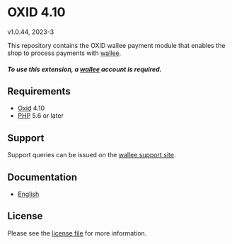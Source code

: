 

# OXID 4.10

v1.0.44, 2023-3

This repository contains the OXID  wallee payment module that enables the shop to process payments with [wallee](https://www.wallee.com).

##### To use this extension, a [wallee](https://app-wallee.com/user/signup)  account is required.

## Requirements

* [Oxid](https://www.oxid-esales.com/) 4.10
* [PHP](http://php.net/) 5.6 or later

## Support

Support queries can be issued on the [wallee support site](https://app-wallee.com/space/select?target=/support).

## Documentation

* [English](https://plugin-documentation.wallee.com/wallee-payment/oxid-4.10/1.0.44/docs/en/documentation.html)

## License

Please see the [license file](https://github.com/wallee-payment/oxid-4.10/blob/1.0.44/LICENSE) for more information.